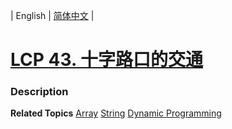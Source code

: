 | English | [简体中文](README.md) |

# [LCP 43. 十字路口的交通](https://leetcode-cn.com/problems/Y1VbOX)
 ### Description

**Related Topics**  [Array](https://leetcode-cn.com/tag/array) [String](https://leetcode-cn.com/tag/string) [Dynamic Programming](https://leetcode-cn.com/tag/dynamic-programming) 